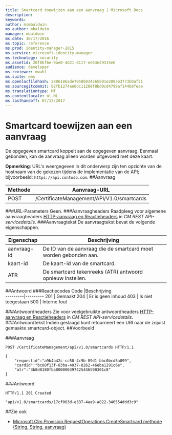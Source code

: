```yaml
---
title: Smartcard toewijzen aan een aanvraag | Microsoft Docs
description: 
keywords: 
author: msmbaldwin
ms.author: mbaldwin
manager: mbaldwin
ms.date: 10/17/2016
ms.topic: reference
ms.prod: identity-manager-2015
ms.service: microsoft-identity-manager
ms.technology: security
ms.assetid: 20f0bf6e-9ae0-4d21-8117-ed63e29315e6
audience: developer
ms.reviewer: mwahl
ms.suite: ems
ms.openlocfilehash: 2886186ade7058b034565501e200ab3773b0af31
ms.sourcegitcommit: 02fb1274ae0dc11288f8bd9cd4799af144b8feae
ms.translationtype: MT
ms.contentlocale: nl-NL
ms.lasthandoff: 07/13/2017
---
```

# <a name="assign-smart-card-to-a-request"></a>Smartcard toewijzen aan een aanvraag
De opgegeven smartcard koppelt aan de opgegeven aanvraag. Eenmaal gebonden, kan de aanvraag alleen worden uitgevoerd met deze kaart.

**Opmerking**: URL's weergegeven in dit onderwerp zijn ten opzichte van de hostnaam van de gekozen tijdens de implementatie van de API; bijvoorbeeld: `https://api.contoso.com`.
##<a name="request"></a>Aanvraag


Methode  |Aanvraag-URL  
---------|---------
POST     |/CertificateManagement/API/V1.0/smartcards

###<a name="url-parameters"></a>URL-Parameters
Geen.
###<a name="request-headers"></a>Aanvraagheaders
Raadpleeg voor algemene aanvraagheaders [HTTP-aanvraag en Reactieheaders](certificate-management-rest-api-service-details.md#http-request-and-response-headers) in *CM REST API-servicedetails*.
###<a name="request-body"></a>Aanvraagtekst
De aanvraagtekst bevat de volgende eigenschappen.

Eigenschap | Beschrijving
---------|-----------
aanvraag-id | De ID van de aanvraag die de smartcard moet worden gebonden aan.
kaart-id | De kaart-id van de smartcard.
ATR | De smartcard tekenreeks (ATR) antwoord opnieuw instellen.


##<a name="response"></a>Antwoord
###<a name="response-codes"></a>Reactiecodes
Code  |Beschrijving  
---------|---------
201     | Gemaakt
204 | Er is geen inhoud
403 | Is niet toegestaan
500 | Interne fout

###<a name="response-headers"></a>Antwoordheaders
Zie voor veelgebruikte antwoordheaders [HTTP-aanvraag en Reactieheaders](certificate-management-rest-api-service-details.md#http-request-and-response-headers) in *CM REST API-servicedetails*.
###<a name="response-body"></a>Antwoordtekst
Indien geslaagd kunt retourneert een URI naar de zojuist gemaakte smartcard-object.
##<a name="example"></a>Voorbeeld

###<a name="request"></a>Aanvraag
```
POST /CertificateManagement/api/v1.0/smartcards HTTP/1.1

{
    "requestid":"a9b4b42c-cc50-4c9b-89d1-bbc0bcd5a099",
    "cardid":"bc88f13f-83ba-4037-8262-46eba1291c6e",
    "atr":"3b8d0180fba000000397425446590301c8"
}

```
###<a name="response"></a>Antwoord
```
HTTP/1.1 201 Created

"api/v1.0/smartcards/17cf063d-e337-4aa9-a822-346554ddd3c9"
```       
##<a name="see-also"></a>Zie ook

- [Microsoft.Clm.Provision.RequestOperations.CreateSmartcard methode (String, String, aanvraag)](https://msdn.microsoft.com/library/windows/desktop/bb456812.aspx)
